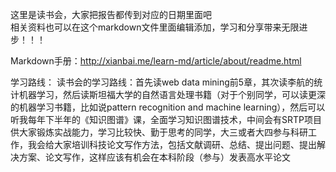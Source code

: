 
这里是读书会，大家把报告都传到对应的日期里面吧  
相关资料也可以在这个markdown文件里面编辑添加，学习和分享带来无限进步！！！
  
    
Markdown手册：http://xianbai.me/learn-md/article/about/readme.html


学习路线：
读书会的学习路线：首先读web data mining前5章，其次读李航的统计机器学习，然后读斯坦福大学的自然语言处理书籍（对于个别同学，可以读更深的机器学习书籍，比如说pattern recognition and machine learning），然后可以听我每年下半年的《知识图谱》课，全面学习知识图谱技术，中间会有SRTP项目供大家锻炼实战能力，学习比较快、勤于思考的同学，大三或者大四参与科研工作，我会给大家培训科技论文写作方法，包括文献调研、总结、提出问题、提出解决方案、论文写作，这样应该有机会在本科阶段（参与）发表高水平论文
